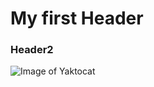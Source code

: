 # My first Header
### Header2

![Image of Yaktocat](https://octodex.github.com/images/yaktocat.png)
